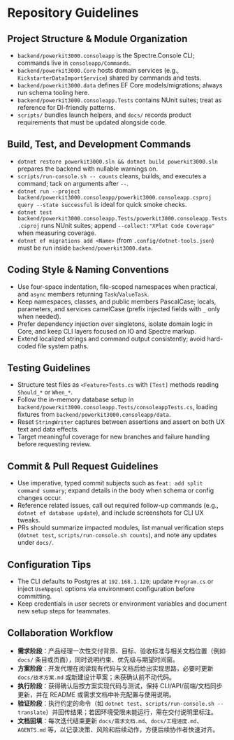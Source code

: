 # Repository Guidelines

## Project Structure & Module Organization
- `backend/powerkit3000.consoleapp` is the Spectre.Console CLI; commands live in `consoleapp/Commands`.
- `backend/powerkit3000.Core` hosts domain services (e.g., `KickstarterDataImportService`) shared by commands and tests.
- `backend/powerkit3000.data` defines EF Core models/migrations; always run schema tooling here.
- `backend/powerkit3000.consoleapp.Tests` contains NUnit suites; treat as reference for DI-friendly patterns.
- `scripts/` bundles launch helpers, and `docs/` records product requirements that must be updated alongside code.

## Build, Test, and Development Commands
- `dotnet restore powerkit3000.sln && dotnet build powerkit3000.sln` prepares the backend with nullable warnings on.
- `scripts/run-console.sh -- counts` cleans, builds, and executes a command; tack on arguments after `--`.
- `dotnet run --project backend/powerkit3000.consoleapp/powerkit3000.consoleapp.csproj query --state successful` is ideal for quick smoke checks.
- `dotnet test backend/powerkit3000.consoleapp.Tests/powerkit3000.consoleapp.Tests.csproj` runs NUnit suites; append `--collect:"XPlat Code Coverage"` when measuring coverage.
- `dotnet ef migrations add <Name>` (from `.config/dotnet-tools.json`) must be run inside `backend/powerkit3000.data`.

## Coding Style & Naming Conventions
- Use four-space indentation, file-scoped namespaces when practical, and `async` members returning `Task`/`ValueTask`.
- Keep namespaces, classes, and public members PascalCase; locals, parameters, and services camelCase (prefix injected fields with `_` only when needed).
- Prefer dependency injection over singletons, isolate domain logic in Core, and keep CLI layers focused on IO and Spectre markup.
- Extend localized strings and command output consistently; avoid hard-coded file system paths.

## Testing Guidelines
- Structure test files as `<Feature>Tests.cs` with `[Test]` methods reading `Should_*` or `When_*`.
- Follow the in-memory database setup in `backend/powerkit3000.consoleapp.Tests/consoleappTests.cs`, loading fixtures from `backend/powerkit3000.consoleapp/data`.
- Reset `StringWriter` captures between assertions and assert on both UX text and data effects.
- Target meaningful coverage for new branches and failure handling before requesting review.

## Commit & Pull Request Guidelines
- Use imperative, typed commit subjects such as `feat: add split command summary`; expand details in the body when schema or config changes occur.
- Reference related issues, call out required follow-up commands (e.g., `dotnet ef database update`), and include screenshots for CLI UX tweaks.
- PRs should summarize impacted modules, list manual verification steps (`dotnet test`, `scripts/run-console.sh counts`), and note any updates under `docs/`.

## Configuration Tips
- The CLI defaults to Postgres at `192.168.1.120`; update `Program.cs` or inject `UseNpgsql` options via environment configuration before committing.
- Keep credentials in user secrets or environment variables and document new setup steps for teammates.

## Collaboration Workflow
- **需求阶段**：产品经理一次性交付背景、目标、验收标准与相关文档位置（例如 `docs/` 条目或页面），同时说明约束、优先级与期望时间窗。
- **方案阶段**：开发代理在阅读现有代码与文档后给出实现思路，必要时更新 `docs/技术方案.md` 或新建设计草案；未获确认前不动代码。
- **执行阶段**：获得确认后按方案实现代码与测试，保持 CLI/API/前端/文档同步更新，并在 README 或需求文档中补充配置与使用说明。
- **验证阶段**：执行约定的命令（如 `dotnet test`、`scripts/run-console.sh -- translate`）并回传结果；若因环境受限未能运行，需在交付说明里标注。
- **文档回填**：每次迭代结束更新 `docs/需求文档.md`、`docs/工程进度.md`、`AGENTS.md` 等，以记录决策、风险和后续动作，方便后续协作者快速对齐。
